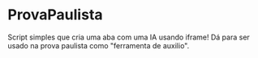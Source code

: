 # ProvaPaulista

Script simples que cria uma aba com uma IA usando iframe!
Dá para ser usado na prova paulista como "ferramenta de auxilio".
